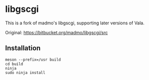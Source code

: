 # libgscgi

This is a fork of madmo's libgscgi, supporting later versions of Vala.

Original: https://bitbucket.org/madmo/libgscgi/src

## Installation

```
meson --prefix=/usr build
cd build
ninja
sudo ninja install
```

